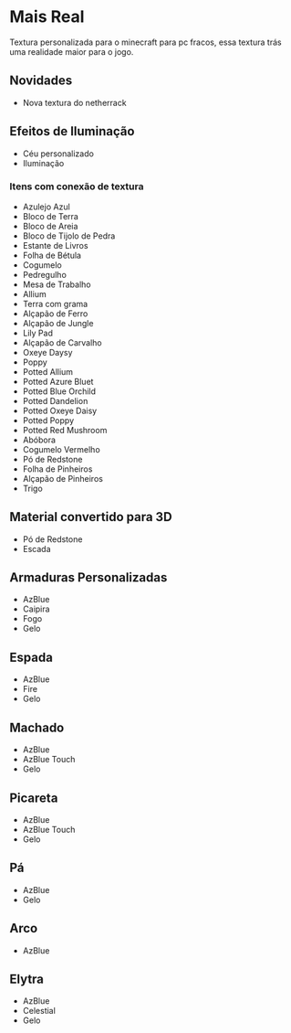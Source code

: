 
# Mais Real
Textura personalizada para o minecraft para pc fracos, essa textura trás uma realidade maior para o jogo.

## Novidades
- Nova textura do netherrack

## Efeitos de Iluminação
- Céu personalizado 
- Iluminação


### Itens com conexão de textura
- Azulejo Azul
- Bloco de Terra
- Bloco de Areia
- Bloco de Tijolo de Pedra
- Estante de Livros
- Folha de Bétula
- Cogumelo
- Pedregulho
- Mesa de Trabalho
- Allium
- Terra com grama
- Alçapão de Ferro
- Alçapão de Jungle
- Lily Pad
- Alçapão de Carvalho
- Oxeye Daysy
- Poppy
- Potted Allium
- Potted Azure Bluet
- Potted Blue Orchild
- Potted Dandelion
- Potted Oxeye Daisy
- Potted Poppy
- Potted Red Mushroom
- Abóbora
- Cogumelo Vermelho
- Pó de Redstone
- Folha de Pinheiros
- Alçapão de Pinheiros
- Trigo


## Material convertido para 3D
- Pó de Redstone
- Escada

## Armaduras Personalizadas
- AzBlue
- Caipira
- Fogo
- Gelo

## Espada
- AzBlue
- Fire
- Gelo

## Machado
- AzBlue
- AzBlue Touch
- Gelo

## Picareta
- AzBlue
- AzBlue Touch
- Gelo

## Pá
- AzBlue
- Gelo

## Arco
- AzBlue

## Elytra
- AzBlue
- Celestial
- Gelo
